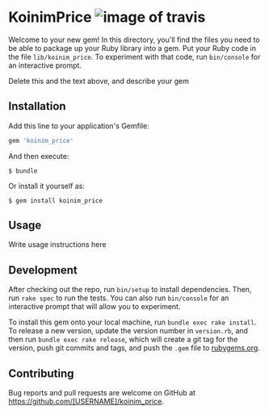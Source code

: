 # KoinimPrice ![image of travis](https://travis-ci.org/computeus/koinim_price.svg?branch=master)

Welcome to your new gem! In this directory, you'll find the files you need to be able to package up your Ruby library into a gem. Put your Ruby code in the file `lib/koinim_price`. To experiment with that code, run `bin/console` for an interactive prompt.

Delete this and the text above, and describe your gem

## Installation

Add this line to your application's Gemfile:

```ruby
gem 'koinim_price'
```

And then execute:

    $ bundle

Or install it yourself as:

    $ gem install koinim_price

## Usage

Write usage instructions here

## Development

After checking out the repo, run `bin/setup` to install dependencies. Then, run `rake spec` to run the tests. You can also run `bin/console` for an interactive prompt that will allow you to experiment.

To install this gem onto your local machine, run `bundle exec rake install`. To release a new version, update the version number in `version.rb`, and then run `bundle exec rake release`, which will create a git tag for the version, push git commits and tags, and push the `.gem` file to [rubygems.org](https://rubygems.org).

## Contributing

Bug reports and pull requests are welcome on GitHub at https://github.com/[USERNAME]/koinim_price.

